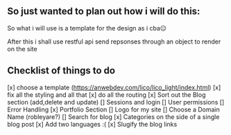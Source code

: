 ## So just wanted to plan out how i will do this:

So what i will use is a template for the design as i cba😑

After this i shall use restful api 
send repsonses through an object to render on the site

## Checklist of things to do
[x] choose a template (https://anwebdev.com/lico/lico_light/index.html)
[x] fix all the styling and all that
[x] do all the routing
[x] Sort out the Blog section (add,delete and update)
[] Sessions and login 
[] User permissions
[] Error Handling 
[x] Portfolio Section 
[] Logo for my site
[] Choose a Domain Name (robleyare?)
[] Search for blog
[x] Categories on the side of a single blog post
[x] Add two languages :( 
[x] Slugify the blog links